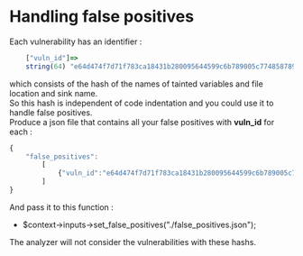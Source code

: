 # Handling false positives

Each vulnerability has an identifier :
```javascript
    ["vuln_id"]=>
    string(64) "e64d474f7d71f783ca18431b280095644599c6b789005c7748587891a0cd8a94"
```
which consists of the hash of the names of tainted variables and file location and sink name.  
So this hash is independent of code indentation and you could use it to handle false positives.  
Produce a json file that contains all your false positives with **vuln_id** for each :
```javascript
{
    "false_positives":
        [
            {"vuln_id":"e64d474f7d71f783ca18431b280095644599c6b789005c7748587891a0cd8a94"}
        ]
}
```

And pass it to this function :
- $context->inputs->set_false_positives("./false_positives.json");

The analyzer will not consider the vulnerabilities with these hashs.
